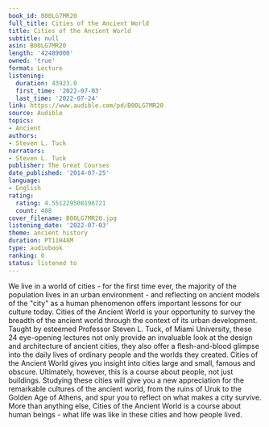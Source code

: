 ```yaml
---
book_id: B00LG7MR20
full_title: Cities of the Ancient World
title: Cities of the Ancient World
subtitle: null
asin: B00LG7MR20
length: '42489000'
owned: 'true'
format: Lecture
listening:
  duration: 43923.0
  first_time: '2022-07-03'
  last_time: '2022-07-24'
link: https://www.audible.com/pd/B00LG7MR20
source: Audible
topics:
- Ancient
authors:
- Steven L. Tuck
narrators:
- Steven L. Tuck
publisher: The Great Courses
date_published: '2014-07-25'
language:
- English
rating:
  rating: 4.551229508196721
  count: 488
cover_filename: B00LG7MR20.jpg
listening_date: '2022-07-03'
theme: ancient history
duration: PT11H48M
type: audiobook
ranking: 6
status: listened to
---
```

We live in a world of cities - for the first time ever, the majority of the population lives in an urban environment - and reflecting on ancient models of the "city" as a human phenomenon offers important lessons for our culture today.
Cities of the Ancient World is your opportunity to survey the breadth of the ancient world through the context of its urban development. Taught by esteemed Professor Steven L. Tuck, of Miami University, these 24 eye-opening lectures not only provide an invaluable look at the design and architecture of ancient cities, they also offer a flesh-and-blood glimpse into the daily lives of ordinary people and the worlds they created.
Cities of the Ancient World gives you insight into cities large and small, famous and obscure. Ultimately, however, this is a course about people, not just buildings. Studying these cities will give you a new appreciation for the remarkable cultures of the ancient world, from the ruins of Uruk to the Golden Age of Athens, and spur you to reflect on what makes a city survive. More than anything else, Cities of the Ancient World is a course about human beings - what life was like in these cities and how people lived.
